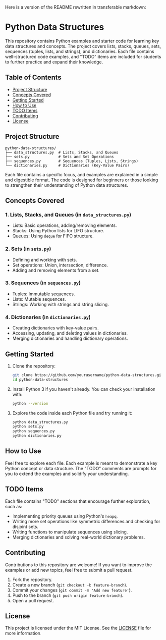 Here is a version of the README rewritten in transferable markdown:

# Python Data Structures

This repository contains Python examples and starter code for learning key data structures and concepts. The project covers lists, stacks, queues, sets, sequences (tuples, lists, and strings), and dictionaries. Each file contains well-structured code examples, and "TODO" items are included for students to further practice and expand their knowledge.

## Table of Contents

- [Project Structure](#project-structure)
- [Concepts Covered](#concepts-covered)
- [Getting Started](#getting-started)
- [How to Use](#how-to-use)
- [TODO Items](#todo-items)
- [Contributing](#contributing)
- [License](#license)

## Project Structure

```
python-data-structures/
├── data_structures.py  # Lists, Stacks, and Queues
├── sets.py             # Sets and Set Operations
├── sequences.py        # Sequences (Tuples, Lists, Strings)
└── dictionaries.py     # Dictionaries (Key-Value Pairs)
```

Each file contains a specific focus, and examples are explained in a simple and digestible format. The code is designed for beginners or those looking to strengthen their understanding of Python data structures.

## Concepts Covered

### 1. Lists, Stacks, and Queues (in `data_structures.py`)
- Lists: Basic operations, adding/removing elements.
- Stacks: Using Python lists for LIFO structure.
- Queues: Using `deque` for FIFO structure.

### 2. Sets (in `sets.py`)
- Defining and working with sets.
- Set operations: Union, intersection, difference.
- Adding and removing elements from a set.

### 3. Sequences (in `sequences.py`)
- Tuples: Immutable sequences.
- Lists: Mutable sequences.
- Strings: Working with strings and string slicing.

### 4. Dictionaries (in `dictionaries.py`)
- Creating dictionaries with key-value pairs.
- Accessing, updating, and deleting values in dictionaries.
- Merging dictionaries and handling dictionary operations.

## Getting Started

1. Clone the repository:

   ```bash
   git clone https://github.com/yourusername/python-data-structures.git
   cd python-data-structures
   ```

2. Install Python 3 if you haven't already. You can check your installation with:

   ```bash
   python --version
   ```

3. Explore the code inside each Python file and try running it:

   ```bash
   python data_structures.py
   python sets.py
   python sequences.py
   python dictionaries.py
   ```

## How to Use

Feel free to explore each file. Each example is meant to demonstrate a key Python concept or data structure. The "TODO" comments are prompts for you to extend the examples and solidify your understanding.

## TODO Items

Each file contains "TODO" sections that encourage further exploration, such as:
- Implementing priority queues using Python's `heapq`.
- Writing more set operations like symmetric differences and checking for disjoint sets.
- Writing functions to manipulate sequences using slicing.
- Merging dictionaries and solving real-world dictionary problems.

## Contributing

Contributions to this repository are welcome! If you want to improve the examples or add new topics, feel free to submit a pull request.

1. Fork the repository.
2. Create a new branch (`git checkout -b feature-branch`).
3. Commit your changes (`git commit -m 'Add new feature'`).
4. Push to the branch (`git push origin feature-branch`).
5. Open a pull request.

## License

This project is licensed under the MIT License. See the [LICENSE](LICENSE) file for more information.
